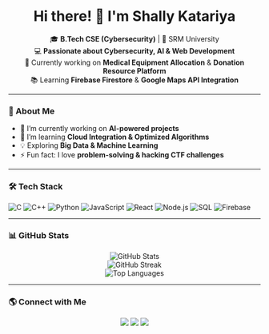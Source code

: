 <h1 align="center">Hi there! 👋 I'm Shally Katariya</h1>

<p align="center">
  🎓 <b>B.Tech CSE (Cybersecurity)</b> | 🏫 SRM University<br>
  💻 <b>Passionate about Cybersecurity, AI & Web Development</b> <br>
  🚀 Currently working on <b>Medical Equipment Allocation</b> & <b>Donation Resource Platform</b> <br>
  📚 Learning <b>Firebase Firestore</b> & <b>Google Maps API Integration</b> <br>
</p>

---

### 🚀 About Me  
- 🔭 I’m currently working on **AI-powered projects**  
- 🌱 I’m learning **Cloud Integration & Optimized Algorithms**  
- 💡 Exploring **Big Data & Machine Learning**  
- ⚡ Fun fact: I love **problem-solving & hacking CTF challenges**  

---

### 🛠️ Tech Stack  
![C](https://img.shields.io/badge/-C-00599C?style=flat-square&logo=c)
![C++](https://img.shields.io/badge/-C++-00599C?style=flat-square&logo=c++)
![Python](https://img.shields.io/badge/-Python-3776AB?style=flat-square&logo=python)
![JavaScript](https://img.shields.io/badge/-JavaScript-F7DF1E?style=flat-square&logo=javascript)
![React](https://img.shields.io/badge/-React-61DAFB?style=flat-square&logo=react)
![Node.js](https://img.shields.io/badge/-Node.js-339933?style=flat-square&logo=node.js)
![SQL](https://img.shields.io/badge/-SQL-4479A1?style=flat-square&logo=mysql)
![Firebase](https://img.shields.io/badge/-Firebase-FFCA28?style=flat-square&logo=firebase)

---

### 📊 GitHub Stats  
<p align="center">
  <img src="https://github-readme-stats.vercel.app/api?username=shallykatariya&show_icons=true&theme=radical" alt="GitHub Stats">
  <br>
  <img src="https://github-readme-streak-stats.herokuapp.com/?user=shallykatariya&theme=radical" alt="GitHub Streak">
  <br>
  <img src="https://github-readme-stats.vercel.app/api/top-langs/?username=shallykatariya&layout=compact&theme=radical" alt="Top Languages">
</p>

---

### 🌎 Connect with Me  
<p align="center">
  <a href="https://www.linkedin.com/in/SHALLY KATARIYA"><img src="https://img.shields.io/badge/-LinkedIn-blue?style=flat&logo=linkedin"></a>
  <a href="mailto:your-shallykatariya10@gmail.com.com"><img src="https://img.shields.io/badge/-Email-red?style=flat&logo=gmail"></a>
  <a href="https://github.com/shallykatariya"><img src="https://img.shields.io/badge/-GitHub-black?style=flat&logo=github"></a>
  
</p>

